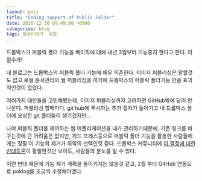 ```yaml
---
layout: post
title: "Ending support of Public Folder"
date: 2016-12-30 09:49:00 +0900
categories: blog
tags: 일상이야기  성질
---
```


드롭박스가 퍼블릭 폴더 기능을 베이직에 대해 내년 3월부터 기능중지 한다고 한다. 이럴수가!

내 블로그는 드롭박스의 퍼블릭 폴더 기능에 매우 의존한다. 이미지 퍼블리싱은 말할것도 없고 로컬 문서관리와 웹 퍼블리싱을 하기에 드롭박스의 퍼블릭 폴더기능 만큼 효과적인것이 없었다.

여러가지 대안들을 고민해봤는데, 이미지 퍼블리싱까지 고려하면 GitHub밖에 답이 안나온다. 퍼블리싱 할때마다, git hub에 푸시하는 추가 절차가 들어가고 내 드롭박스 폴더에 요상한 git 폴더들이 생기겠지만...

나야 퍼블릭 폴더를 제어하는 웹 어플리케이션을 내가 관리하기때문에, 기존 링크를 바꾸는것에 큰 어려움은 없지만, 워드 프레스등으로 퍼블릭 폴더 기능을 활용한 사람들에게는 정말 이 기능의 제거가 최악의 선택인것 같다. 드롭박스 커뮤니티에 [이 결정에 대한 반대토론](https://www.dropboxforum.com/t5/Sharing-and-collaboration/Ending-support-of-public-folder/td-p/197906
)이 활발한것만 보아도, 사람들의 분노를 알 수 있다.

이런 반대 때문에 기능 제거 계획을 돌이키지는 않을것 같고, 2월 부터 GitHub 연동으로 poklog를 조금씩 수정해야겠다.

